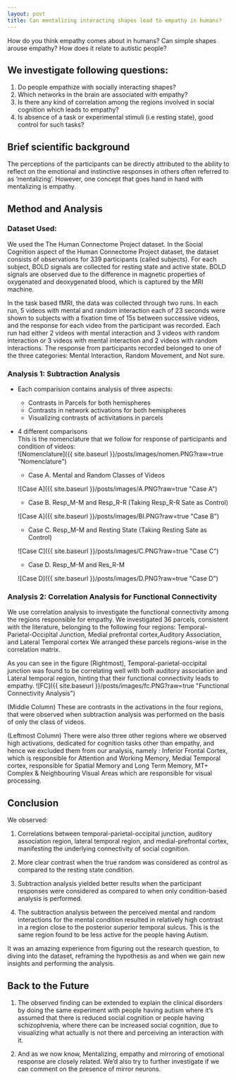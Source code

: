 ```yaml
---
layout: post
title: Can mentalizing interacting shapes lead to empathy in humans?
---
```



How do you think empathy comes about in humans? Can simple shapes arouse empathy? How does it relate to autistic people?


## We investigate following questions:
1. Do people empathize with socially interacting shapes?  
2. Which networks in the brain are associated with empathy?
3. Is there any kind of correlation among the regions involved in social cognition which leads to empathy?
4. Is absence of a task or experimental stimuli (i.e resting state), good control for such tasks?

## Brief scientific background
The perceptions of the participants can be directly attributed to the ability to reflect on the emotional and instinctive responses in others often referred to as ‘mentalizing’. However, one concept that goes hand in hand with mentalizing is empathy.

## Method and Analysis
### Dataset Used:
We used the The Human Connectome Project dataset. In the Social Cognition aspect of the Human Connectome Project dataset, the dataset consists of observations for 339 participants (called subjects). For each subject, BOLD signals are collected for resting state and active state. BOLD signals are observed due to the difference in magnetic properties of oxygenated and deoxygenated blood, which is captured by the MRI machine.

In the task based fMRI, the data was collected through two runs. In each run, 5 videos with mental and random interaction each of 23 seconds were shown to subjects with a fixation time of 15s between successive videos, and the response for each video from the participant was recorded. Each run had either 2 videos with mental interaction and 3 videos with random interaction or 3 videos with mental interaction and 2 videos with random interactions. The response from participants recorded belonged to one of the three categories: Mental Interaction, Random Movement, and Not sure.

### Analysis 1: Subtraction Analysis
- Each comparision contains analysis of three aspects:
  - Contrasts in Parcels for both hemispheres
  - Contrasts in network activations for both hemispheres
  - Visualizing contrasts of activitations in parcels

- 4 different comparisons <br/>
This is the nomenclature that we follow for response of participants and condition of videos:<br/>
![Nomenclature]({{ site.baseurl }}/posts/images/nomen.PNG?raw=true "Nomenclature")
  - Case A. Mental and Random Classes of Videos

  ![Case A]({{ site.baseurl }}/posts/images/A.PNG?raw=true "Case A")

  - Case B. Resp_M-M and Resp_R-R (Taking Resp_R-R Sate as Control)

  ![Case A]({{ site.baseurl }}/posts/images/BI.PNG?raw=true "Case B")

  - Case C. Resp_M-M and Resting State (Taking Resting Sate as Control)

  ![Case C]({{ site.baseurl }}/posts/images/C.PNG?raw=true "Case C")

  - Case D. Resp_M-M and Res_R-M

  ![Case D]({{ site.baseurl }}/posts/images/D.PNG?raw=true "Case D")


### Analysis 2: Correlation Analysis for Functional Connectivity
We use correlation analysis to investigate the functional connectivity among the regions responsible for empathy. We investigated 36 parcels, consistent with the literature, belonging to the following four regions: Temporal-Parietal-Occipital Junction, Medial prefrontal cortex,Auditory Association, and Lateral Temporal cortex
We arranged these parcels regions-wise in the correlation matrix.

As you can see in the figure (Rightmost), Temporal-parietal-occipital junction was found to be correlating well with both auditory association and Lateral temporal region, hinting that their functional connectivity leads to empathy.
![FC]({{ site.baseurl }}/posts/images/fc.PNG?raw=true "Functional Connectivity Analysis")

(Middle Column) These are contrasts in the activations in the four regions, that were observed when subtraction analysis was performed on the basis of only the class of videos.

(Leftmost Column) There were also three other regions where we observed high activations, dedicated for cognition tasks other than empathy, and hence we excluded them from our analysis, namely :
Inferior Frontal Cortex, which is responsible for Attention and Working Memory, Medial Temporal cortex, responsible for Spatial Memory and Long Term Memory, MT+ Complex & Neighbouring Visual Areas which are responsible for visual processing.

## Conclusion
We observed:
1. Correlations between temporal-parietal-occipital junction, auditory association region, lateral temporal region, and medial-prefrontal cortex, manifesting the underlying connectivity of social cognition.

2. More clear contrast when the true random was considered as control as compared to the resting state condition.

3. Subtraction analysis yielded better results when the participant responses were considered as compared to when only condition-based analysis is performed.

4. The subtraction analysis between the perceived mental and random interactions for the mental condition resulted in relatively high contrast in a region close to the posterior superior temporal sulcus. This is the same region found to be less active for the people having Autism.

It was an amazing experience from figuring out the research question, to diving into the dataset, reframing the hypothesis as and when we gain new insights and performing the analysis.


## Back to the Future
1. The observed finding can be extended to explain the clinical disorders by doing the same experiment with people having autism where it’s assumed that there is reduced social cognition or people having schizophrenia, where there can be increased social cognition, due to visualizing what actually is not there and perceiving an interaction with it.

2. And as we now know, Mentalizing, empathy and mirroring of emotional response are closely related. We’d also try to further investigate if we can comment on the presence of mirror neurons.
